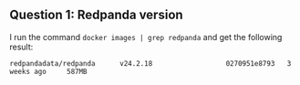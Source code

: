 ## Question 1: Redpanda version
I run the command `docker images | grep redpanda` and get the following result:

`redpandadata/redpanda      v24.2.18                  0270951e8793   3 weeks ago     587MB`
